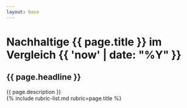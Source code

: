 ```yaml
---
layout: base
---
```


<div class="jumbotron">
    <div class="container">
        <h1 class="h2">Nachhaltige {{ page.title }} im Vergleich {{ 'now' | date: "%Y" }}</h1>
        <h2 class="h5 text-muted">{{ page.headline }}</h2>
        <div>{{ page.description }}</div>
    </div>
</div>
<div class="container">
    {% include rubric-list.md rubric=page.title %}
</div>